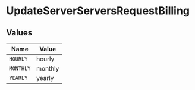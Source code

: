 # UpdateServerServersRequestBilling


## Values

| Name      | Value     |
| --------- | --------- |
| `HOURLY`  | hourly    |
| `MONTHLY` | monthly   |
| `YEARLY`  | yearly    |